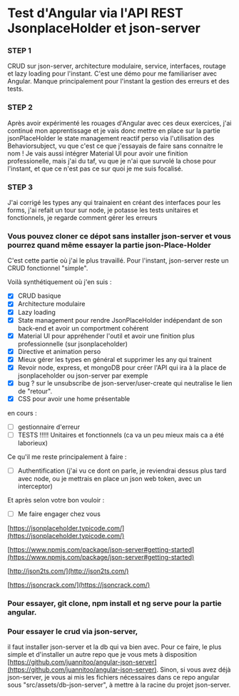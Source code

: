 # Test d'Angular via l'API REST JsonplaceHolder et json-server
### STEP 1
CRUD sur json-server, architecture modulaire, service, interfaces, routage et lazy loading pour l'instant.
C'est une démo pour me familiariser avec Angular.
Manque principalement pour l'instant la gestion des erreurs et des tests.

### STEP 2
Après avoir expérimenté les rouages d'Angular avec ces deux exercices, j'ai continué mon apprentissage et je vais donc mettre en place sur la partie jsonPlaceHolder le state management reactif perso via l'utilisation des Behaviorsubject, vu que c'est ce que j'essayais de faire sans connaitre le nom ! 
Je vais aussi intégrer Material UI pour avoir une finition professionelle, mais j'ai du taf, vu que je n'ai que survolé la chose pour l'instant, et que ce n'est pas ce sur quoi je me suis focalisé.

### STEP 3
J'ai corrigé les types any qui trainaient en créant des interfaces pour les forms, j'ai refait un tour sur node, je potasse les tests unitaires et fonctionnels, je regarde comment gérer les erreurs

### Vous pouvez cloner ce dépot sans installer json-server et vous pourrez quand même essayer la partie json-Place-Holder
C'est cette partie où j'ai le plus travaillé. Pour l'instant, json-server reste un CRUD fonctionnel "simple".

Voilà synthétiquement où j'en suis :

- [x] CRUD basique
- [x] Architecture modulaire
- [x] Lazy loading
- [x] State management pour rendre JsonPlaceHolder indépendant de son back-end et avoir un comportment cohérent
- [x] Material UI pour appréhender l'outil et avoir une finition plus professionnelle (sur jsonplaceholder)
- [x] Directive et animation perso
- [x] Mieux gérer les types en général et supprimer les any qui trainent
- [x] Revoir node, express, et mongoDB pour créer l'API qui ira à la place de jsonplaceholder ou json-server par exemple
- [x] bug ? sur le unsubscribe de json-server/user-create qui neutralise le lien de "retour".
- [x] CSS pour avoir une home présentable

en cours :
- [ ] gestionnaire d'erreur
- [ ] TESTS !!!!! Unitaires et fonctionnels (ca va un peu mieux mais ca a été laborieux)

Ce qu'il me reste principalement à faire :
- [ ] Authentification (j'ai vu ce dont on parle, je reviendrai dessus plus tard avec node, ou je mettrais en place un json web token, avec un interceptor)


Et après selon votre bon vouloir :
- [ ] Me faire engager chez vous


[https://jsonplaceholder.typicode.com/](https://jsonplaceholder.typicode.com/)

[https://www.npmjs.com/package/json-server#getting-started](https://www.npmjs.com/package/json-server#getting-started)

[http://json2ts.com/](http://json2ts.com/)

[https://jsoncrack.com/](https://jsoncrack.com/)


### Pour essayer, git clone, npm install et ng serve pour la partie angular.

### Pour essayer le crud via json-server, 
il faut installer json-server et la db qui va bien avec. Pour ce faire, le plus simple et d'installer un autre repo que je vous mets à disposition [https://github.com/juannitoo/angular-json-server](https://github.com/juannitoo/angular-json-server). Sinon, si vous avez déjà json-server, je vous ai mis les fichiers nécessaires dans ce repo angular sous "src/assets/db-json-server", à mettre à la racine du projet json-server.

